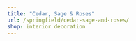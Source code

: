```yaml
---
title: "Cedar, Sage & Roses"
url: /springfield/cedar-sage-and-roses/
shop: interior decoration
---
```

